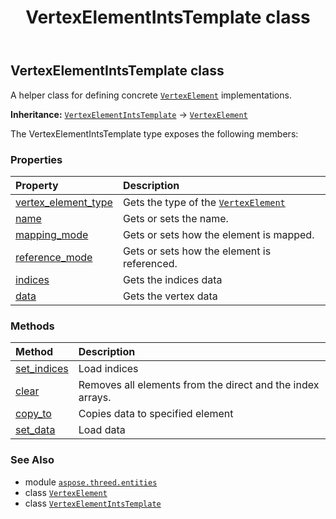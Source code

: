 ﻿---
title: VertexElementIntsTemplate class
second_title: Aspose.3D for Python via .NET API References
description: 
type: docs
weight: 450
url: /aspose.threed.entities/vertexelementintstemplate/
is_root: false
---

## VertexElementIntsTemplate class

A helper class for defining concrete [`VertexElement`](/3d/python-net/aspose.threed.entities/vertexelement) implementations.



**Inheritance:** [`VertexElementIntsTemplate`](/3d/python-net/aspose.threed.entities/vertexelementintstemplate) → 
[`VertexElement`](/3d/python-net/aspose.threed.entities/vertexelement)



The VertexElementIntsTemplate type exposes the following members:

### Properties
| Property | Description |
| :- | :- |
| [vertex_element_type](/3d/python-net/aspose.threed.entities/vertexelementintstemplate/vertex_element_type) | Gets the type of the [`VertexElement`](/3d/python-net/aspose.threed.entities/vertexelement) |
| [name](/3d/python-net/aspose.threed.entities/vertexelementintstemplate/name) | Gets or sets the name. |
| [mapping_mode](/3d/python-net/aspose.threed.entities/vertexelementintstemplate/mapping_mode) | Gets or sets how the element is mapped. |
| [reference_mode](/3d/python-net/aspose.threed.entities/vertexelementintstemplate/reference_mode) | Gets or sets how the element is referenced. |
| [indices](/3d/python-net/aspose.threed.entities/vertexelementintstemplate/indices) | Gets the indices data |
| [data](/3d/python-net/aspose.threed.entities/vertexelementintstemplate/data) | Gets the vertex data |


### Methods
| Method | Description |
| :- | :- |
| [set_indices](/3d/python-net/aspose.threed.entities/vertexelementintstemplate/set_indices/#list) | Load indices |
| [clear](/3d/python-net/aspose.threed.entities/vertexelementintstemplate/clear/#) | Removes all elements from the direct and the index arrays. |
| [copy_to](/3d/python-net/aspose.threed.entities/vertexelementintstemplate/copy_to/#aspose.threed.entities.VertexElementIntsTemplate) | Copies data to specified element |
| [set_data](/3d/python-net/aspose.threed.entities/vertexelementintstemplate/set_data/#list) | Load data |



### See Also
* module [`aspose.threed.entities`](..)
* class [`VertexElement`](/3d/python-net/aspose.threed.entities/vertexelement)
* class [`VertexElementIntsTemplate`](/3d/python-net/aspose.threed.entities/vertexelementintstemplate)
